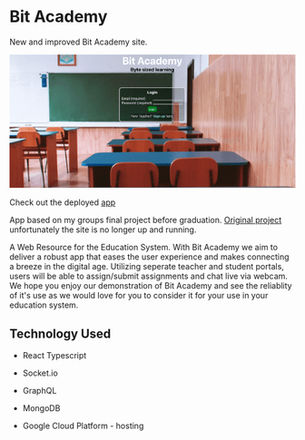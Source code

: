 # Bit Academy

New and improved Bit Academy site.

![Splash Screen](./images/bit-academy.png)

Check out the deployed [app](https://bit-academy-cloud.wm.r.appspot.com/)

App based on my groups final project before graduation. [Original project](https://github.com/niles87/Project3) unfortunately the site is no longer up and running.

A Web Resource for the Education System. With Bit Academy we aim to deliver a robust app that eases the user experience and makes connecting a breeze in the digital age. Utilizing seperate teacher and student portals, users will be able to assign/submit assignments and chat live via webcam. We hope you enjoy our demonstration of Bit Academy and see the reliablity of it's use as we would love for you to consider it for your use in your education system.

## Technology Used

- React Typescript 
- Socket.io
- GraphQL
- MongoDB

- Google Cloud Platform - hosting
